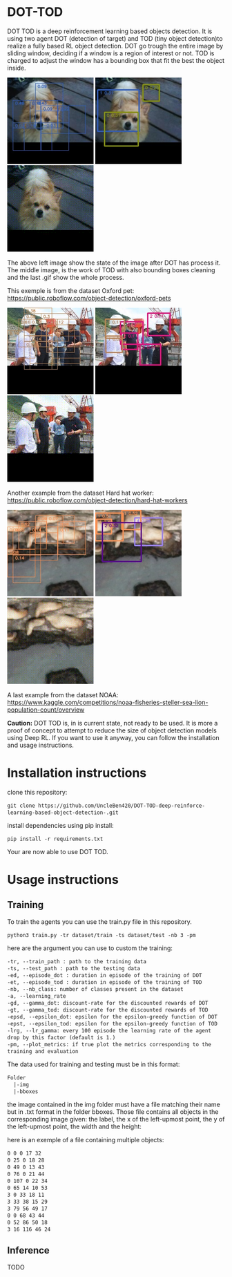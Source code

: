 # DOT-TOD

DOT TOD is a deep reinforcement learning based objects detection. It is using two agent DOT (detection of target) and TOD (tiny object detection)to realize a fully based RL object detection.
DOT go trough the entire image by sliding window, deciding if a window is a region of interest or not.
TOD is charged to adjust the window has a bounding box that fit the best the object inside.

<p float="left">
<img src="git_images/pomeranian_183_jpg.rf.4a335c2cd43055913eab2e457baf4c96.jpg" height="200" width="200" >
<img src="git_images/pomeranian_183_jpg.rf.4a335c2cd43055913eab2e457baf4c96.jpg.tod.jpg" height="200" width="200" >
<img src="git_images/pomeranian_183_jpg.rf.4a335c2cd43055913eab2e457baf4c96.jpg.gif" height="200" width="200" >
</p>

The above left image show the state of the image after DOT has process it. The middle image, is the work of TOD with also bounding boxes cleaning and the last .gif show the whole process.

This exemple is from the dataset Oxford pet: https://public.roboflow.com/object-detection/oxford-pets

<p float="left">
<img src="git_images/006818_jpg.rf.4128b8b89e3a9514629c63c3542f1794.jpg" height="200" width="200" >
<img src="git_images/006818_jpg.rf.4128b8b89e3a9514629c63c3542f1794.jpg.tod.jpg" height="200" width="200" >
<img src="git_images/006818_jpg.rf.4128b8b89e3a9514629c63c3542f1794.jpg.gif" height="200" width="200" >
</p>

Another example from the dataset Hard hat worker: https://public.roboflow.com/object-detection/hard-hat-workers

<p float="left">
<img src="git_images/42_8.jpg" height="200" width="200" >
<img src="git_images/42_8.jpg.tod.jpg" height="200" width="200" >
<img src="git_images/42_8.jpg.gif" height="200" width="200" >
</p>

A last example from the dataset NOAA: https://www.kaggle.com/competitions/noaa-fisheries-steller-sea-lion-population-count/overview

**Caution:** DOT TOD is, in is current state, not ready to be used. It is more a proof of concept to attempt to reduce the size of object detection models using Deep RL.
If you want to use it anyway, you can follow the installation and usage instructions.

# Installation instructions

clone this repository:

```
git clone https://github.com/UncleBen420/DOT-TOD-deep-reinforce-learning-based-object-detection-.git
```

install dependencies using pip install:

```
pip install -r requirements.txt
```

Your are now able to use DOT TOD.

# Usage instructions

## Training

To train the agents you can use the train.py file in this repository.

```
python3 train.py -tr dataset/train -ts dataset/test -nb 3 -pm
```

here are the argument you can use to custom the training:

```
-tr, --train_path : path to the training data
-ts, --test_path : path to the testing data
-ed, --episode_dot : duration in episode of the training of DOT
-et, --episode_tod : duration in episode of the training of TOD
-nb, --nb_class: number of classes present in the dataset
-a, --learning_rate
-gd, --gamma_dot: discount-rate for the discounted rewards of DOT
-gt, --gamma_tod: discount-rate for the discounted rewards of TOD
-epsd, --epsilon_dot: epsilon for the epsilon-greedy function of DOT
-epst, --epsilon_tod: epsilon for the epsilon-greedy function of TOD
-lrg, --lr_gamma: every 100 episode the learning rate of the agent drop by this factor (default is 1.)
-pm, --plot_metrics: if true plot the metrics corresponding to the training and evaluation
```

The data used for training and testing must be in this format:
```
Folder
  |-img
  |-bboxes
```

the image contained in the img folder must have a file matching their name but in .txt format in the folder bboxes.
Those file contains all objects in the corresponding image given:
the label, the x of the left-upmost point, the y of the left-upmost point, the width and the height:

here is an exemple of a file containing multiple objects:

```
0 0 0 17 32
0 25 0 18 28
0 49 0 13 43
0 76 0 21 44
0 107 0 22 34
0 65 14 10 53
3 0 33 18 11
3 33 38 15 29
3 79 56 49 17
0 0 68 43 44
0 52 86 50 18
3 16 116 46 24
```

## Inference

TODO
